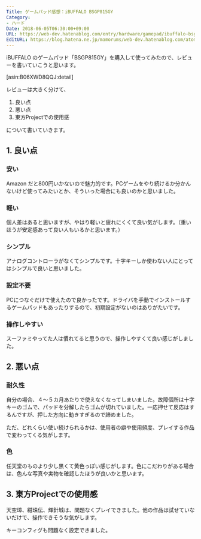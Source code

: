```yaml
---
Title: ゲームパッド感想：iBUFFALO BSGP815GY
Category:
- ハード
Date: 2018-06-05T06:30:00+09:00
URL: https://web-dev.hatenablog.com/entry/hardware/gamepad/ibuffalo-bsgp815gy
EditURL: https://blog.hatena.ne.jp/mamorums/web-dev.hatenablog.com/atom/entry/17391345971650911087
---
```


iBUFFALO のゲームパッド「BSGP815GY」を購入して使ってみたので、レビューを書いていこうと思います。

[asin:B06XWD8QQJ:detail]

レビューは大きく分けて、

1. 良い点
2. 悪い点
3. 東方Projectでの使用感

について書いていきます。


## 1. 良い点
### 安い
Amazon だと800円いかないので魅力的です。PCゲームをやり続けるか分かんないけど使ってみたいとか、そういった場合にも良いのかと思いました。

### 軽い
個人差はあると思いますが、やはり軽いと疲れにくくて良い気がします。（重いほうが安定感あって良い人もいるかと思います。）

### シンプル
アナログコントローラがなくてシンプルです。十字キーしか使わない人にとってはシンプルで良いと思いました。

### 設定不要
PCにつなぐだけで使えたので良かったです。ドライバを手動でインストールするゲームパッドもあったりするので、初期設定がないのはありがたいです。

### 操作しやすい
スーファミやってた人は慣れてると思うので、操作しやすくて良い感じがしました。


## 2. 悪い点
### 耐久性
自分の場合、４～５カ月あたりで使えなくなってしまいました。故障個所は十字キーのゴムで、パッドを分解したらゴムが切れていました。一応押せて反応はするんですが、押した方向に動きすぎるので諦めました。

ただ、どれくらい使い続けられるかは、使用者の癖や使用頻度、プレイする作品で変わってくる気がします。

### 色
任天堂のものより少し黒くて黄色っぽい感じがします。色にこだわりがある場合は、色んな写真や実物を確認したほうが良いかと思います。


## 3. 東方Projectでの使用感
天空璋、紺珠伝、輝針城は、問題なくプレイできました。他の作品は試せていないだけで、操作できそうな気がします。

キーコンフィグも問題なく設定できました。
